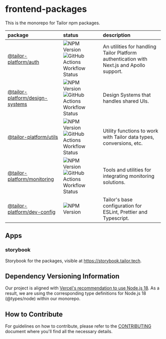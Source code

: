# frontend-packages

This is the monorepo for Tailor npm packages.

| package                                                    | status                                                                                                                                                                                                                                      | description                                                                               |
| :--------------------------------------------------------- | :------------------------------------------------------------------------------------------------------------------------------------------------------------------------------------------------------------------------------------------ | :---------------------------------------------------------------------------------------- |
| [@tailor-platform/auth](packages/auth)                     | ![NPM Version](https://img.shields.io/npm/v/@tailor-platform/auth) ![GitHub Actions Workflow Status](https://img.shields.io/github/actions/workflow/status/tailor-platform/frontend-packages/test_package_auth.yml?branch=main)             | An utilities for handling Tailor Platform authentication with Next.js and Apollo support. |
| [@tailor-platform/design-systems](packages/design-systems) | ![NPM Version](https://img.shields.io/npm/v/@tailor-platform/design-systems) ![GitHub Actions Workflow Status](https://img.shields.io/github/actions/workflow/status/tailor-platform/frontend-packages/test_package_ds.yml?branch=main)     | Design Systems that handles shared UIs.                                                   |
| [@tailor-platform/utils](packages/utils)                   | ![NPM Version](https://img.shields.io/npm/v/@tailor-platform/utils) ![GitHub Actions Workflow Status](https://img.shields.io/github/actions/workflow/status/tailor-platform/frontend-packages/test_package_utils.yml?branch=main)           | Utility functions to work with Tailor data types, conversions, etc.                       |
| [@tailor-platform/monitoring](packages/monitoring)         | ![NPM Version](https://img.shields.io/npm/v/@tailor-platform/monitoring) ![GitHub Actions Workflow Status](https://img.shields.io/github/actions/workflow/status/tailor-platform/frontend-packages/test_package_monitoring.yml?branch=main) | Tools and utilities for integrating monitoring solutions.                                 |
| [@tailor-platform/dev-config](packages/dev-config)         | ![NPM Version](https://img.shields.io/npm/v/@tailor-platform/dev-config)                                                                                                                                                                    | Tailor's base configuration for ESLint, Prettier and Typescript.                          |

## Apps

### storybook

Storybook for the packages, visible at https://storybook.tailor.tech.

## Dependency Versioning Information

Our project is aligned with [Vercel's recommendation to use Node.js 18](https://vercel.com/docs/concepts/functions/serverless-functions/runtimes/node-js). As a result, we are using the corresponding type definitions for Node.js 18 (@types/node) within our monorepo.

## How to Contribute

For guidelines on how to contribute, please refer to the [CONTRIBUTING](./CONTRIBUTING.md) document where you'll find all the necessary details.
